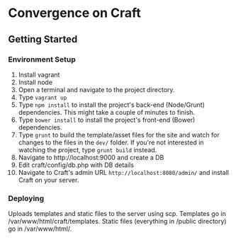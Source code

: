 # Convergence on Craft

## Getting Started

### Environment Setup

1. Install vagrant
2. Install node
3. Open a terminal and navigate to the project directory.
4. Type `vagrant up`
5. Type `npm install` to install the project's back-end (Node/Grunt) dependencies. This might take a couple of minutes to finish.
6. Type `bower install` to install the project's front-end (Bower) dependencies.
7. Type `grunt` to build the template/asset files for the site and watch for changes to the files in the `dev/` folder. If you're not interested in watching the project, type `grunt build` instead.
8. Navigate to http://localhost:9000 and create a DB
9. Edit craft/config/db.php with DB details
10. Navigate to Craft's admin URL `http://localhost:8080/admin/` and install Craft on your server.

### Deploying

Uploads templates and static files to the server using scp. Templates go in /var/www/html/craft/templates. Static files (everything in /public directory) go in /var/www/html/.
